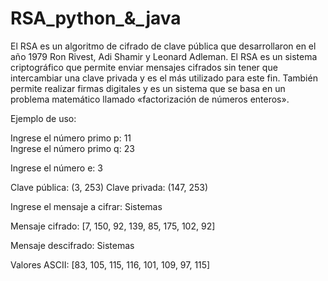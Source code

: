 # RSA_python_&_java


El RSA es un algoritmo de cifrado de clave pública que desarrollaron en el año 1979 Ron Rivest, Adi Shamir y Leonard Adleman. El RSA es un sistema criptográfico que permite enviar mensajes cifrados sin tener que intercambiar una clave privada y es el más utilizado para este fin. También permite realizar firmas digitales y es un sistema que se basa en un problema matemático llamado «factorización de números enteros».


Ejemplo de uso:

Ingrese el número primo p: 11  
Ingrese el número primo q: 23

Ingrese el número e: 3

Clave pública: (3, 253)
Clave privada: (147, 253)

Ingrese el mensaje a cifrar: Sistemas

Mensaje cifrado: [7, 150, 92, 139, 85, 175, 102, 92]

Mensaje descifrado: Sistemas

Valores ASCII: [83, 105, 115, 116, 101, 109, 97, 115]
